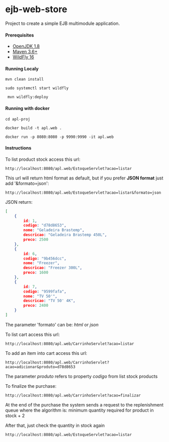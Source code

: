 # ejb-web-store
Project to create a simple EJB multimodule application.

#### Prerequisites
- [OpenJDK 1.8](http://jdk.java.net/java-se-ri/8)
- [Maven 3.6+](https://maven.apache.org/install.html)
- [WildFly 16](https://wildfly.org/news/2019/02/27/WildFly16-Final-Released/)

#### Running Localy

```SHELL
mvn clean install
```
```SHELL
sudo systemctl start wildfly
```
```SHELL
 mvn wildfly:deploy
```

#### Running with docker

```SHELL
cd apl-proj
```

```SHELL
docker build -t apl.web .
```

```SHELL
docker run -p 8080:8080 -p 9990:9990 -it apl.web
```

#### Instructions

To list product stock access this url:

```
http://localhost:8080/apl.web/EstoqueServlet?acao=listar
```

This url will return html format as default, but if you prefer **JSON format** just add '&formato=json':

```
http://localhost:8080/apl.web/EstoqueServlet?acao=listar&formato=json
```
JSON return:
```JSON
[
    {
        id: 1,
        codigo: "d78d8653",
        nome: "Geladeira Brastemp",
        descricao: "Geladeira Brastemp 450L",
        preco: 2500
    },
    {
        id: 6,
        codigo: "9b456dcc",
        nome: "Freezer",
        descricao: "Freezer 300L",
        preco: 1600
    },
    {
        id: 7,
        codigo: "9599fafa",
        nome: "TV 50'",
        descricao: "TV 50' 4K",
        preco: 2400
    }
]
```

The parameter 'formato' can be: _html_ or _json_

To list cart access this url:

```
http://localhost:8080/apl.web/CarrinhoServlet?acao=listar
```

To add an item into cart access this url:

```
http://localhost:8080/apl.web/CarrinhoServlet?acao=adicionar&produto=d78d8653
```

The parameter _produto_ refers to property _codigo_ from list stock products

To finalize the purchase:

```
http://localhost:8080/apl.web/CarrinhoServlet?acao=finalizar
```

At the end of the purchase the system sends a request to the replenishment queue where the algorithm is: minimum quantity required for product in stock + 2

After that, just check the quantity in stock again

```
http://localhost:8080/apl.web/EstoqueServlet?acao=listar
```
